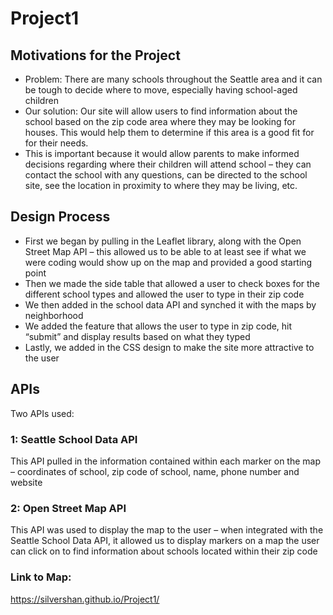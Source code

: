 # Project1

## Motivations for the Project
* Problem: There are many schools throughout the Seattle area and it can be tough to decide where to move, especially having school-aged children
* Our solution: Our site will allow users to find information about the school based on the  zip code area where they may be looking for houses. This would help them to determine if this area is a good fit for for their needs. 
* This is important because it would allow parents to make informed decisions regarding where their children will attend school – they can contact the school with any questions, can be directed to the school site, see the location in proximity to where they may be living, etc.

## Design Process
* First we began by pulling in the Leaflet library, along with the Open Street Map API – this allowed us to be able to at least see if what we were coding would show up on the map and provided a good starting point
* Then we made the side table that allowed a user to check boxes for the different school types and allowed the user to type in their zip code
* We then added in the school data API and synched it with the maps by neighborhood
* We added the feature that allows the user to type in zip code, hit “submit” and display results based on what they typed
* Lastly, we added in the CSS design to make the site more attractive to the user

## APIs
Two APIs used: 
### 1: Seattle School Data API
This API pulled in the information contained within each marker on the map – coordinates of school, zip code of school, name, phone number and website
### 2: Open Street Map API
This API was used to display the map to the user – when integrated with the Seattle School Data API, it allowed us to display markers on a map the user can click on to find information about schools located within their zip code


### Link to Map:
https://silvershan.github.io/Project1/
